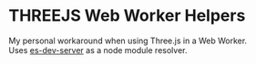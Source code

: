 # THREEJS Web Worker Helpers

My personal workaround when using Three.js in a Web Worker.
<br>
Uses [es-dev-server](https://github.com/open-wc/open-wc/tree/master/packages/es-dev-server) as a node module resolver.
